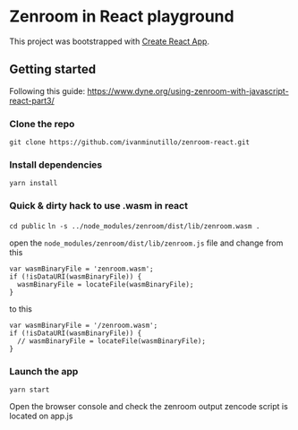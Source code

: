 # Zenroom in React playground

This project was bootstrapped with [Create React App](https://github.com/facebook/create-react-app).

## Getting started
Following this guide: https://www.dyne.org/using-zenroom-with-javascript-react-part3/

### Clone the repo

`git clone https://github.com/ivanminutillo/zenroom-react.git`

### Install dependencies

`yarn install`

### Quick & dirty hack to use .wasm in react

`cd public`
`ln -s ../node_modules/zenroom/dist/lib/zenroom.wasm .`

open the `node_modules/zenroom/dist/lib/zenroom.js` file and change from this

```
var wasmBinaryFile = 'zenroom.wasm';
if (!isDataURI(wasmBinaryFile)) {
  wasmBinaryFile = locateFile(wasmBinaryFile);
}
```

to this


```
var wasmBinaryFile = '/zenroom.wasm';
if (!isDataURI(wasmBinaryFile)) {
  // wasmBinaryFile = locateFile(wasmBinaryFile);
}
```

### Launch the app
`yarn start`

Open the browser console and check the zenroom output
zencode script is located on app.js
